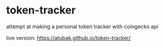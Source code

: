 # token-tracker
attempt at making a personal token tracker with coingecko api


live version: https://atubak.github.io/token-tracker/
